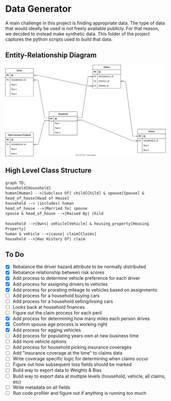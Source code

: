 # Data Generator

A main challenge in this project is finding appropriate data. The type of data that would ideally be used is not freely available publicly. For that reason, we decided to instead make synthetic data. This folder of the project captures the python scripts used to build that data.

## Entity-Relationship Diagram 

<img src="./ER Diagram for Data.svg">

## High Level Class Structure

```mermaid
graph TD;
household[Household]
human[Human] -->|Subclass Of| child[Child] & spouse[Spouse] & head_of_house[Head of House]
household --> |includes| human
head_of_house -->|Married To| spouse
spouse & head_of_house -->|Raised By| child

household -->|Owns| vehicle[Vehicle] & housing_property[Housing Property]
human & vehicle -->|cause| claim[Claims]
household -->|Has History Of| claim

```

## To Do  

- [x] Rebalance the driver hazard attribute to be normally distributed  
- [x] Rebalance relationship between risk scores
- [x] Add process to determine vehicle preference for each driver
- [x] Add process for assigning drivers to vehicles
- [x] Add process for prorating mileage to vehicles based on assignments
- [ ] Add process for a household buying cars  
- [ ] Add process for a household selling/losing cars  
- [ ] Looks back at household finances
- [ ] Figure out the claim process for each peril
- [x] Add process for determining how many miles each person drives  
- [x] Confirm spouse age process is working right
- [x] Add process for agging vehicles
- [ ] Add process for populating years own at new business time
- [ ] Add more vehicle options
- [ ] Add process for household picking insurance coverages  
- [ ] Add "insurance coverage at the time" to claims data  
- [ ] Write coverage specific logic for determining when claims occur  
- [ ] Figure out how subsequent loss fields should be marked
- [ ] Build way to export data to Weights & Bias  
- [ ] Build way to export data at multiple levels (household, vehicle, all claims, etc) 
- [ ] Write metadata on all fields  
- [ ] Run code profiler and figure out if anything is running too much
